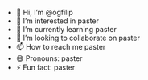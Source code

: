 - 👋 Hi, I’m @ogfilip
- 👀 I’m interested in paster
- 🌱 I’m currently learning paster
- 💞️ I’m looking to collaborate on paster
- 📫 How to reach me paster
- 😄 Pronouns: paster
- ⚡ Fun fact: paster

<!---
ogfilip/ogfilip is a ✨ paster ✨ 
--->
